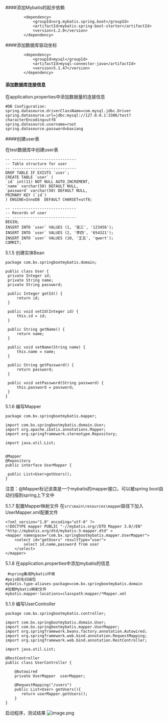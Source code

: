 ####添加Mybatis的起步依赖
```
		<dependency>
			<groupId>org.mybatis.spring.boot</groupId>
			<artifactId>mybatis-spring-boot-starter</artifactId>
			<version>1.2.0</version>
		</dependency>

```
####添加数据库驱动坐标
```
		<dependency>
			<groupId>mysql</groupId>
			<artifactId>mysql-connector-java</artifactId>
			<version>5.1.47</version>
		</dependency>
```
#### 添加数据库连接信息

在application.properties中添加数据量的连接信息
```
#DB Configuration:
spring.datasource.driverClassName=com.mysql.jdbc.Driver
spring.datasource.url=jdbc:mysql://127.0.0.1:3306/test?characterEncoding=utf8
spring.datasource.username=root
spring.datasource.password=baxiang
```
####创建user表

在test数据库中创建user表

  ```
-- ----------------------------
-- Table structure for user
-- ----------------------------
DROP TABLE IF EXISTS `user`;
CREATE TABLE `user` (
  `id` int(11) NOT NULL AUTO_INCREMENT,
  `name` varchar(50) DEFAULT NULL,
  `password` varchar(50) DEFAULT NULL,
  PRIMARY KEY (`id`)
) ENGINE=InnoDB  DEFAULT CHARSET=utf8;

-- ----------------------------
-- Records of user
-- ----------------------------
BEGIN;
INSERT INTO `user` VALUES (1, '张三', '123456');
INSERT INTO `user` VALUES (2, '李四', '654321');
INSERT INTO `user` VALUES (10, '王五', 'qwert');
COMMIT;
```

5.1.5 创建实体Bean

   ```
package com.bx.springbootmybatis.domain;

public class User {
    private Integer id;
    private String name;
    private String password;

    public Integer getId() {
        return id;
    }

    public void setId(Integer id) {
        this.id = id;
    }

    public String getName() {
        return name;
    }

    public void setName(String name) {
        this.name = name;
    }

    public String getPassword() {
        return password;
    }

    public void setPassword(String password) {
        this.password = password;
    }
}

```

5.1.6 编写Mapper

   ```
package com.bx.springbootmybatis.mapper;

import com.bx.springbootmybatis.domain.User;
import org.apache.ibatis.annotations.Mapper;
import org.springframework.stereotype.Repository;

import java.util.List;


@Mapper
@Repository
public interface UserMapper {

    public List<User>getUsers();
}

```

注意：@Mapper标记该类是一个mybatis的mapper接口，可以被spring boot自动扫描到spring上下文中

5.1.7 配置Mapper映射文件
在`src\main\resources\mappe`r路径下加入UserMapper.xml配置文件
```
<?xml version="1.0" encoding="utf-8" ?>
<!DOCTYPE mapper PUBLIC "-//mybatis.org//DTD Mapper 3.0//EN" "http://mybatis.org/dtd/mybatis-3-mapper.dtd" >
<mapper namespace="com.bx.springbootmybatis.mapper.UserMapper">
    <select id="getUsers" resultType="user">
        select id,name,password from user
    </select>
</mapper>
```

5.1.8 在application.properties中添加mybatis的信息
```
 #spring集成Mybatis环境
#pojo别名扫描包
mybatis.type-aliases-package=com.bx.springbootmybatis.domain
#加载Mybatis映射文件
mybatis.mapper-locations=classpath:mapper/*Mapper.xml
```

5.1.9 编写UserController

```
package com.bx.springbootmybatis.controller;

import com.bx.springbootmybatis.domain.User;
import com.bx.springbootmybatis.mapper.UserMapper;
import org.springframework.beans.factory.annotation.Autowired;
import org.springframework.web.bind.annotation.RequestMapping;
import org.springframework.web.bind.annotation.RestController;

import java.util.List;

@RestController
public class UserController {

    @Autowired
    private UserMapper  userMapper;

    @RequestMapping("/users")
    public List<User> getUsers(){
       return userMapper.getUsers();
    }
}

```
启动程序，测试结果
![image.png](https://upload-images.jianshu.io/upload_images/143845-f73821cd4c18deeb.png?imageMogr2/auto-orient/strip%7CimageView2/2/w/1240)

